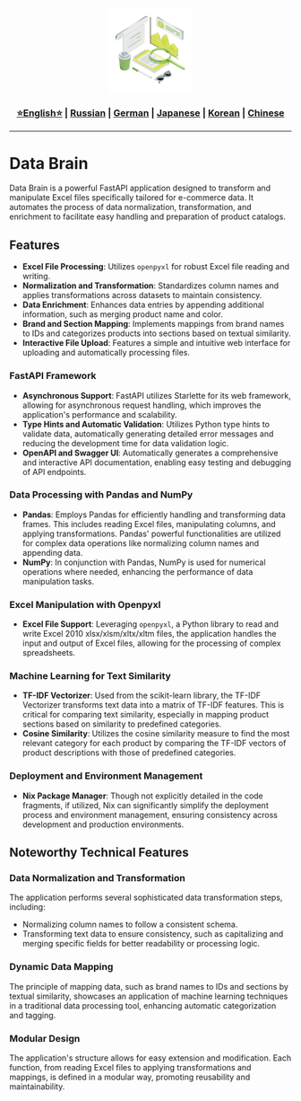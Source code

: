 <div align="center">
  <img src="https://github.com/Solrikk/DataBrain/blob/main/assets/gif/3d-isometric-research-of-statistical-data-and-analytics.gif" width="30%"/>
</div>


<div align="center"> <h3> <a href="https://github.com/Solrikk/DataBrain/blob/main/README.md">⭐English⭐</a> | <a href="https://github.com/Solrikk/DataBrain/blob/main/README_RU.md">Russian</a> | <a href="https://github.com/Solrikk/DataBrain/blob/main/README_GE.md">German</a> | <a href="https://github.com/Solrikk/DataBrain/blob/main/README_JP.md">Japanese</a> | <a href="README_KR.md">Korean</a> | <a href="README_CN.md">Chinese</a> </h3> </div>

-----------------

# Data Brain

Data Brain is a powerful FastAPI application designed to transform and manipulate Excel files specifically tailored for e-commerce data. It automates the process of data normalization, transformation, and enrichment to facilitate easy handling and preparation of product catalogs.

## Features
- **Excel File Processing**: Utilizes `openpyxl` for robust Excel file reading and writing.
- **Normalization and Transformation**: Standardizes column names and applies transformations across datasets to maintain consistency.
- **Data Enrichment**: Enhances data entries by appending additional information, such as merging product name and color.
- **Brand and Section Mapping**: Implements mappings from brand names to IDs and categorizes products into sections based on textual similarity.
- **Interactive File Upload**: Features a simple and intuitive web interface for uploading and automatically processing files.

### FastAPI Framework

- **Asynchronous Support**: FastAPI utilizes Starlette for its web framework, allowing for asynchronous request handling, which improves the application's performance and scalability.
- **Type Hints and Automatic Validation**: Utilizes Python type hints to validate data, automatically generating detailed error messages and reducing the development time for data validation logic.
- **OpenAPI and Swagger UI**: Automatically generates a comprehensive and interactive API documentation, enabling easy testing and debugging of API endpoints.

### Data Processing with Pandas and NumPy

- **Pandas**: Employs Pandas for efficiently handling and transforming data frames. This includes reading Excel files, manipulating columns, and applying transformations. Pandas' powerful functionalities are utilized for complex data operations like normalizing column names and appending data.
- **NumPy**: In conjunction with Pandas, NumPy is used for numerical operations where needed, enhancing the performance of data manipulation tasks.

### Excel Manipulation with Openpyxl

- **Excel File Support**: Leveraging `openpyxl`, a Python library to read and write Excel 2010 xlsx/xlsm/xltx/xltm files, the application handles the input and output of Excel files, allowing for the processing of complex spreadsheets.

### Machine Learning for Text Similarity

- **TF-IDF Vectorizer**: Used from the scikit-learn library, the TF-IDF Vectorizer transforms text data into a matrix of TF-IDF features. This is critical for comparing text similarity, especially in mapping product sections based on similarity to predefined categories.
- **Cosine Similarity**: Utilizes the cosine similarity measure to find the most relevant category for each product by comparing the TF-IDF vectors of product descriptions with those of predefined categories.

### Deployment and Environment Management

- **Nix Package Manager**: Though not explicitly detailed in the code fragments, if utilized, Nix can significantly simplify the deployment process and environment management, ensuring consistency across development and production environments.

## Noteworthy Technical Features

### Data Normalization and Transformation

The application performs several sophisticated data transformation steps, including:
- Normalizing column names to follow a consistent schema.
- Transforming text data to ensure consistency, such as capitalizing and merging specific fields for better readability or processing logic.

### Dynamic Data Mapping

The principle of mapping data, such as brand names to IDs and sections by textual similarity, showcases an application of machine learning techniques in a traditional data processing tool, enhancing automatic categorization and tagging.

### Modular Design

The application's structure allows for easy extension and modification. Each function, from reading Excel files to applying transformations and mappings, is defined in a modular way, promoting reusability and maintainability.

